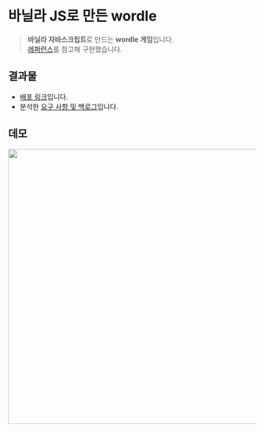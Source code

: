 # 바닐라 JS로 만든 wordle

> **바닐라 자바스크립트**로 만드는 **wordle 게임**입니다.  
> [레퍼런스](https://www.nytimes.com/games/wordle/index.html)를 참고해 구현했습니다.

## 결과물

- [배포 링크](https://vanilla-wordle.herokuapp.com)입니다.
- 분석한 [요구 사항 및 백로그](https://github.com/Donggggg/vanillaJS-wordle/wiki/%EC%9A%94%EA%B5%AC%EC%82%AC%ED%95%AD)입니다.

## 데모

<p align="center">
  <img src="https://i.imgur.com/WVj4cFR.gif" width=560/>    
</p>
